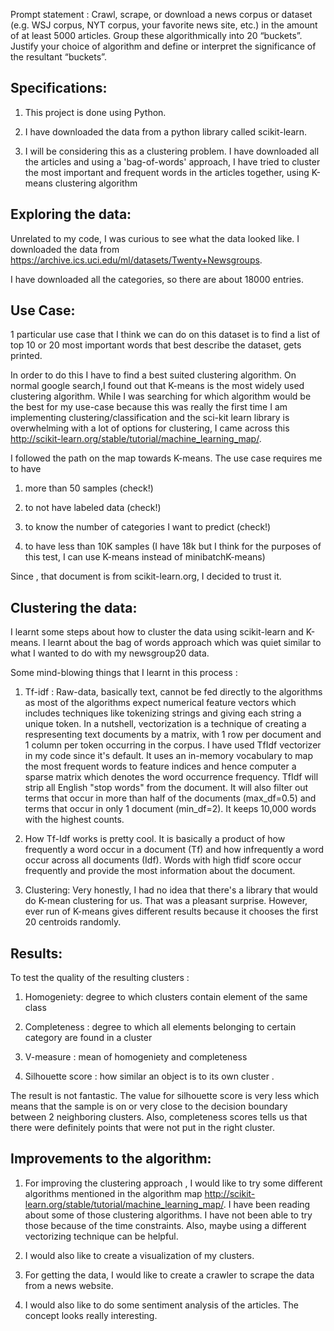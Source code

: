 Prompt statement : Crawl, scrape, or download a news corpus or dataset (e.g. WSJ corpus, NYT corpus, your favorite news site, etc.) in the amount of at least 5000 articles. Group these algorithmically into 20 “buckets”. Justify your choice of algorithm and define or interpret the significance of the resultant “buckets”. 

## Specifications: 

1. This project is done using Python.
    
2. I have downloaded the data from a python library called scikit-learn.
    
3. I will be considering this as a clustering problem. I have downloaded all the articles and using a 'bag-of-words' approach, I have tried to cluster the most important and frequent words in the articles together, using K-means clustering algorithm
  
 ## Exploring the data:
    
Unrelated to my code, I was curious to see what the data looked like. I downloaded the data from https://archive.ics.uci.edu/ml/datasets/Twenty+Newsgroups.
    
I have downloaded all the categories, so there are about 18000 entries.

 ## Use Case:
 
 1 particular use case that I think we can do on this dataset is to find a list of top 10 or 20 most important words that best describe the dataset, gets printed.

In order to do this I have to find a best suited clustering algorithm. On normal google search,I found out that K-means is the most widely used clustering algorithm. While I was searching for which algorithm would be the best for my use-case because this was really the first time I am implementing clustering/classification and the sci-kit learn library is overwhelming with a lot of options for clustering, I came across this http://scikit-learn.org/stable/tutorial/machine_learning_map/.

I followed the path on the map towards K-means. The use case requires me to have 

1. more than 50 samples (check!)

2. to not have labeled data (check!)

3. to know the number of categories I want to predict (check!)

4. to have less than 10K samples (I have 18k but I think for the purposes of this test, I can use K-means instead of minibatchK-means)

Since , that document is from scikit-learn.org, I decided to trust it.

## Clustering the data:

I learnt some steps about how to cluster the data using scikit-learn and K-means. I learnt about the bag of words approach which was quiet similar to what I wanted to do with my newsgroup20 data. 

Some mind-blowing things that I learnt in this process :

1. Tf-idf : Raw-data, basically text, cannot be fed directly to the algorithms as most of the algorithms expect numerical feature vectors which includes techniques like tokenizing strings and giving each string a unique token. In a nutshell, vectorization is a technique of creating a respresenting text documents by a matrix, with 1 row per document and 1 column per token occurring in the corpus.
    I have used TfIdf vectorizer in my code since it's default. It uses an in-memory vocabulary to map the most frequent words to feature indices and hence computer a sparse matrix which denotes the word occurrence frequency.
   TfIdf will strip all English "stop words" from the document. It will also filter out terms that occur in more than half of the documents (max_df=0.5) and terms that occur in only 1 document (min_df=2).
   It keeps 10,000 words with the highest counts. 
 
 2. How Tf-Idf works is pretty cool. It is basically a product of how frequently a word occur in a document (Tf) and how infrequently a word occur across all documents (Idf). Words with high tfidf score occur frequently and provide the most information about the document.
    
 2. Clustering: Very honestly, I had no idea that there's a library that would do K-mean clustering for us. That was a pleasant surprise. However, ever run of K-means gives different results because it chooses the first 20 centroids randomly. 
 
 
 ## Results:
 
 To test the quality of the resulting clusters :
 
1. Homogeniety: degree to which clusters contain element of the same class
    
2. Completeness : degree to which all elements belonging to certain category are found in a cluster
    
3. V-measure : mean of homogeniety and completeness
    
4. Silhouette score : how similar an object is to its own cluster . 
    
The result is not fantastic. The value for silhouette score is very less which means that the sample is on or very close to the decision boundary between 2 neighboring clusters. Also, completeness scores tells us that there were definitely points that were not put in the right cluster.
    
## Improvements to the algorithm:
    
1. For improving the clustering approach , I would like to try some different algorithms mentioned in the algorithm map http://scikit-learn.org/stable/tutorial/machine_learning_map/. I have been reading about some of those clustering algorithms. I have not been able to try those because of the time constraints. Also, maybe using a different vectorizing technique can be helpful. 

2. I would also like to create a visualization of my clusters.

3. For getting the data, I would like to create a crawler to scrape the data from a news website. 

4. I would also like to do some sentiment analysis of the articles. The concept looks really interesting.  
 
 
 








    
    
    
 
 
  
  
